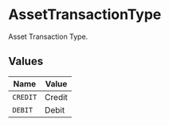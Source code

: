 # AssetTransactionType

Asset Transaction Type.


## Values

| Name     | Value    |
| -------- | -------- |
| `CREDIT` | Credit   |
| `DEBIT`  | Debit    |